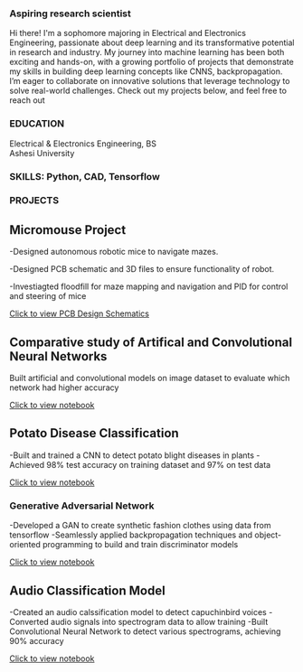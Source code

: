 ### Aspiring research scientist
Hi there! I'm a sophomore majoring in Electrical and Electronics Engineering, passionate about deep learning and its transformative potential in research and industry. My journey into machine learning has been both exciting and hands-on, with a growing portfolio of projects that demonstrate my skills in building deep learning concepts like CNNS, backpropagation.   
I’m eager to collaborate on innovative solutions that leverage technology to solve real-world challenges. Check out my projects below, and feel free to reach out

### EDUCATION
Electrical & Electronics Engineering, BS    
Ashesi University 

 ### SKILLS: Python, CAD, Tensorflow 

### PROJECTS

## Micromouse Project  
-Designed autonomous robotic mice to navigate mazes. 

-Designed PCB schematic and 3D files to ensure functionality of robot.

-Investiagted floodfill for maze mapping and navigation and PID for control and steering of mice  

[Click to view PCB Design Schematics](https://github.com/Baah134/Micromouse-Project)

## Comparative study of Artifical and Convolutional Neural Networks
Built artificial and convolutional models on image dataset to evaluate which network had higher accuracy

[Click to view notebook](https://github.com/Baah134/Baah134/tree/main/Comparative%20Analysis%20of%20CNN%20and%20ANN)


## Potato Disease Classification
-Built and trained a CNN to detect potato blight diseases in plants
-Achieved 98% test accuracy on training dataset and 97% on test data

[Click to view notebook](https://github.com/Baah134/Baah134/tree/main/Potato%20Disease%20Classification)

### Generative Adversarial Network
-Developed a GAN to create synthetic fashion clothes using data from tensorflow
-Seamlessly applied backpropagation techniques and object-oriented programming to build and train discriminator models

[Click to view notebook](https://github.com/Baah134/Baah134/tree/main/Generative%20Adversarial%20Network)

## Audio Classification Model
-Created an audio calssification model to detect capuchinbird voices
-Converted audio signals into spectrogram data to allow training
-Built Convolutional Neural Network to detect various spectrograms, achieving 90% accuracy

[Click to view notebook](https://github.com/Baah134/Baah134/tree/main/Audio%20Classification)



